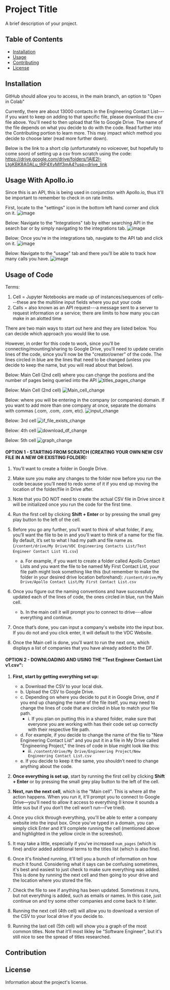 # Project Title

A brief description of your project.

## Table of Contents
- [Installation](#installation)
- [Usage](#usage)
- [Contributing](#contributing)
- [License](#license)

## Installation

GitHub should allow you to access, in the main branch, an option to "Open in Colab"

Currently, there are about 13000 contacts in the Engineering Contact List---if you want to keep on adding to that specific file, please download the csv file above. You'll need to then upload that file to Google Drive. The name of the file depends on what you decide to do with the code. Read further into the Contributing portion to learn more. This may impact which method you decide to choose later (read more further down).

Below is the link to a short clip (unfortunately no voiceover, but hopefully to come soon) of setting up a csv from scratch using the code:
https://drive.google.com/drive/folders/1AlE2I-LtgKBK8A0ALu_tRP4XyMIf3mA4?usp=drive_link

## Usage With Apollo.io

Since this is an API, this is being used in conjunction with Apollo.io, thus it'll be important to remember to check in on rate limits. 

First, locate to the "settings" icon in the bottom left hand corner and click on it.
![image](https://github.com/user-attachments/assets/86c8af5e-b063-49dc-ae78-3e85282e128f)

Below: Navigate to the "Integrations" tab by either searching API in the search bar or by simply navigating to the integrations tab. 
![image](https://github.com/user-attachments/assets/2e62333e-a019-40df-b353-e66bf5b21459)

Below: Once you're in the integrations tab, navgiate to the API tab and click on it.
![image](https://github.com/user-attachments/assets/59f2b902-f573-4d22-8d47-dc9f43cbc475)

Below: Navigate to the "usage" tab and there you'll be able to track how many calls you have. 
![image](https://github.com/user-attachments/assets/8c218240-f911-4a03-a9d2-495acce6c3ec)




## Usage of Code

Terms: 
1. Cell = Jupyter Notebooks are made up of instances/sequences of cells---these are the multiline input fields where you put your code
2. Calls = also known as an API request---a message sent to a server to request information or a service; there are limits to how many you can make in an alotted time

There are two main ways to start out here and they are listed below. You can decide which approach you would like to use.

However, in order for this code to work, since you'll be connecting/mounting/sharing to Google Drive, you'll need to update ceratin lines of the code, since you'll now be the "creator/owner" of the code. The lines circled in blue are the lines that need to be changed (unless you decide to keep the name, but you will read about that below).

Below: Main Cell (2nd cell) where you can change the postions and the number of pages being queried into the API
![titles_pages_change](https://github.com/user-attachments/assets/155fe6ec-0a08-48f3-bfdc-f70218db6ba1)


Below: Main Cell (2nd cell)
![Main_cell_change](https://github.com/user-attachments/assets/cf7f4832-60db-434e-84d6-090e35f980fe)

Below: where you will be entering in the company (or companies) domain. If you want to add more than one company at once, separate the domains with commas (.com, .com, .com, etc). 
![input_change](https://github.com/user-attachments/assets/eb9a791b-26de-48a2-afb2-8c84e9fb8e41)

Below: 3rd cell
![if_file_exists_change](https://github.com/user-attachments/assets/6a0ffcd3-be0e-4a3b-83f8-8354e01776ed)

Below: 4th cell
![download_df_change](https://github.com/user-attachments/assets/1e55cdf0-9a36-4e6b-b7c3-6ba7805c1c2a)

Below: 5th cell
![graph_change](https://github.com/user-attachments/assets/53af68e5-76a4-425b-8e5a-031b993995dc)




#### OPTION 1 - STARTING FROM SCRATCH (CREATING YOUR OWN NEW CSV FILE IN A NEW OR EXISTING FOLDER):

1. You’ll want to create a folder in Google Drive.

2. Make sure you make any changes to the folder now before you run the code because you’ll need to redo some of it if you end up moving the location of the folder/file in Drive after.

3. Note that you DO NOT need to create the actual CSV file in Drive since it will be initialized once you run the code for the first time.

4. Run the first cell by clicking **Shift + Enter** or by pressing the small grey play button to the left of the cell.

5. Before you go any further, you’ll want to think of what folder, if any, you’ll want the file to be in and you’ll want to think of a name for the file. By default, it’s set to what I had my path and file name as. (`/content/drive/My Drive/VDC Engineering Contacts List/Test Engineer Contact List V1.csv`)
   - a. For example, if you want to create a folder called Apollo Contact Lists and you want the file to be named My First Contact List, your file path might look something like this (but remember to make the folder in your desired drive location beforehand): `/content/drive/My Drive/Apollo Contact List/My First Contact List.csv`

6. Once you figure out the naming conventions and have successfully updated each of the lines of code, the ones circled in blue, run the Main cell.
   - b. In the main cell it will prompt you to connect to drive---allow everything and continue.

7. Once that’s done, you can input a company's website into the input box. If you do not and you click enter, it will default to the VDC Website.

8. Once the Main cell is done, you’ll want to run the next one, which displays a list of companies that you have already added to the DF.


#### OPTION 2 - DOWNLOADING AND USING THE "Test Engineer Contact List v1.csv":

1. **First, start by getting everything set up:**
   - a. Download the CSV to your local disk.
   - b. Upload the CSV to Google Drive.
   - c. Depending on where you decide to put it in Google Drive, *and* if you end up changing the name of the file itself, you may need to change the lines of code that are circled in blue to match your file path.
     - i. If you plan on putting this in a shared folder, make sure that everyone you are working with has their code set up correctly with their respective file path.
   - d. For example, if you decide to change the name of the file to "New Engineering Contact List" and you put it in a file in My Drive called "Engineering Project," the lines of code in blue might look like this:
     - iii. `/content/drive/My Drive/Engineering Project/New Engineering Contact List.csv`
   - e. If you decide to keep it the same, you shouldn’t need to change anything about the code.

2. **Once everything is set up**, start by running the first cell by clicking **Shift + Enter** or by pressing the small grey play button to the left of the cell.

3. **Next, run the next cell**, which is the "Main cell". This is where all the action happens. When you run it, it'll prompt you to connect to Google Drive—you’ll need to allow it access to everything (I know it sounds a little sus but if you don’t the cell won’t run—I’ve tried).

4. Once you click through everything, you'll be able to enter a company website into the input box. Once you've typed in a domain, you can simply click Enter and it'll complete running the cell (mentioned above and highlighted in the yellow circle in the screeshot).

5. It may take a little, especially if you've increased `num_pages` (which is fine) and/or added additional terms to the titles list (which is also fine).

6. Once it's finished running, it'll tell you a bunch of information on how much it found. Considering what it says can be confusing sometimes, it's best and easiest to just check to make sure everything was added. This is done by running the next cell and then going to your drive and the location where you stored the file.

7. Check the file to see if anything has been updated. Sometimes it runs, but not everything is added, such as emails or names. In this case, just continue on and try some other companies and come back to it later.

8. Running the next cell (4th cell) will allow you to download a version of the CSV to your local drive if you decide to.

9. Running the last cell (5th cell) will show you a graph of the most common titles. Note that it'll most likley be "Software Engineer", but it's still nice to see the spread of titles researched.





## Contribution

## License

Information about the project's license.
